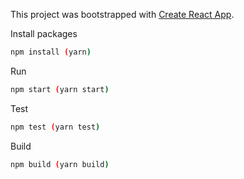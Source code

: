 This project was bootstrapped with [Create React App](https://github.com/facebookincubator/create-react-app).


Install packages
```sh
npm install (yarn) 
```

Run
```sh
npm start (yarn start) 
```

Test
```sh
npm test (yarn test) 
```

Build
```sh
npm build (yarn build) 
```
